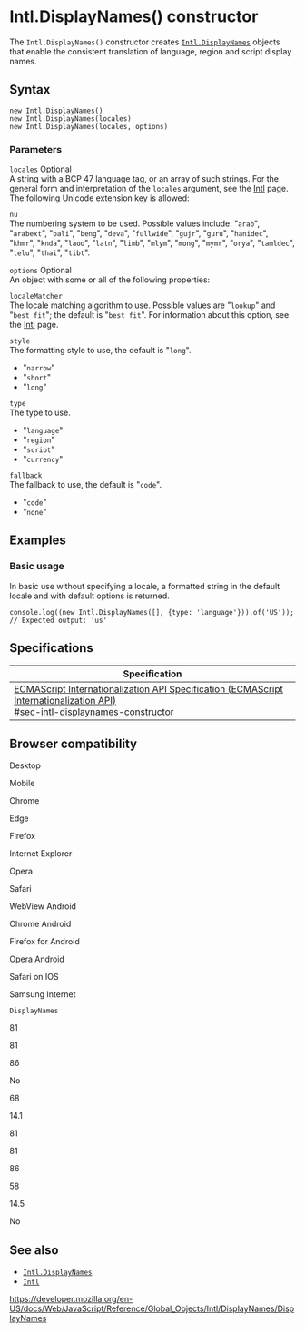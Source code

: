 Intl.DisplayNames() constructor
===============================

The `Intl.DisplayNames()` constructor creates [`Intl.DisplayNames`](../displaynames) objects that enable the consistent translation of language, region and script display names.

Syntax
------

    new Intl.DisplayNames()
    new Intl.DisplayNames(locales)
    new Intl.DisplayNames(locales, options)

### Parameters

 `locales` <span class="badge inline optional">Optional</span>   
A string with a BCP 47 language tag, or an array of such strings. For the general form and interpretation of the `locales` argument, see the [Intl](../../intl#locale_identification_and_negotiation) page. The following Unicode extension key is allowed:

`nu`  
The numbering system to be used. Possible values include: "`arab`", "`arabext`", "`bali`", "`beng`", "`deva`", "`fullwide`", "`gujr`", "`guru`", "`hanidec`", "`khmr`", "`knda`", "`laoo`", "`latn`", "`limb`", "`mlym`", "`mong`", "`mymr`", "`orya`", "`tamldec`", "`telu`", "`thai`", "`tibt`".

 `options` <span class="badge inline optional">Optional</span>   
An object with some or all of the following properties:

`localeMatcher`  
The locale matching algorithm to use. Possible values are "`lookup`" and "`best fit`"; the default is "`best fit`". For information about this option, see the [Intl](../../intl#locale_negotiation) page.

`style`  
The formatting style to use, the default is "`long`".

-   "`narrow`"
-   "`short`"
-   "`long`"

`type`  
The type to use.

-   "`language`"
-   "`region`"
-   "`script`"
-   "`currency`"

`fallback`  
The fallback to use, the default is "`code`".

-   "`code`"
-   "`none`"

Examples
--------

### Basic usage

In basic use without specifying a locale, a formatted string in the default locale and with default options is returned.

    console.log((new Intl.DisplayNames([], {type: 'language'})).of('US'));
    // Expected output: 'us'

Specifications
--------------

<table><thead><tr class="header"><th>Specification</th></tr></thead><tbody><tr class="odd"><td><a href="https://tc39.es/ecma402/#sec-intl-displaynames-constructor">ECMAScript Internationalization API Specification (ECMAScript Internationalization API)<br />
<span class="small">#sec-intl-displaynames-constructor</span></a></td></tr></tbody></table>

Browser compatibility
---------------------

Desktop

Mobile

Chrome

Edge

Firefox

Internet Explorer

Opera

Safari

WebView Android

Chrome Android

Firefox for Android

Opera Android

Safari on IOS

Samsung Internet

`DisplayNames`

81

81

86

No

68

14.1

81

81

86

58

14.5

No

See also
--------

-   [`Intl.DisplayNames`](../displaynames)
-   [`Intl`](../../intl)

<a href="https://developer.mozilla.org/en-US/docs/Web/JavaScript/Reference/Global_Objects/Intl/DisplayNames/DisplayNames" class="_attribution-link">https://developer.mozilla.org/en-US/docs/Web/JavaScript/Reference/Global_Objects/Intl/DisplayNames/DisplayNames</a>
